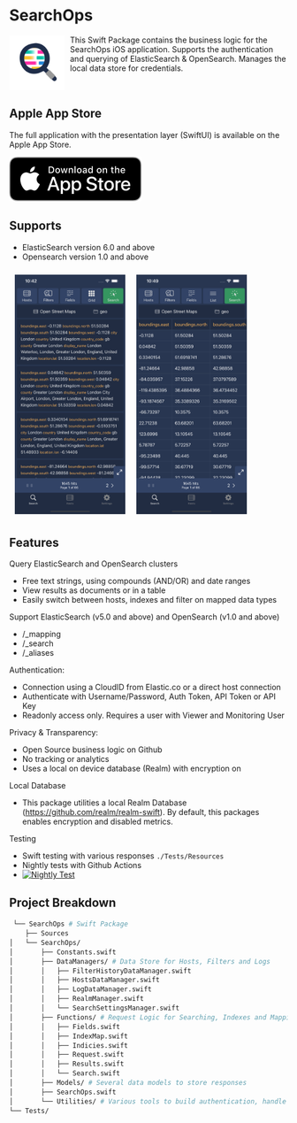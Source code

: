 # SearchOps

<img align="left" width=100 src="./Logo.png" style="padding-right:10px">

This Swift Package contains the business logic for the SearchOps iOS application. Supports the authentication and querying of ElasticSearch & OpenSearch. Manages the local data store for credentials.

<br clear="left"/>

## Apple App Store

The full application with the presentation layer (SwiftUI) is available on the Apple App Store.

[![Available on App Store](./AppStore.svg)](https://apps.apple.com/us/app/search-ops/id6453696339)

## Supports

- ElasticSearch version 6.0 and above
- Opensearch version 1.0 and above

<img align="left" width=200 src="./Screenshots/listview.png" style="padding:10px">
<img align="left" width=200 src="./Screenshots/tableview.png" style="padding:10px">

<br clear="left"/>

## Features

Query ElasticSearch and OpenSearch clusters
* Free text strings, using compounds (AND/OR) and date ranges 
* View results as documents or in a table
* Easily switch between hosts, indexes and filter on mapped data types

Support ElasticSearch (v5.0 and above) and OpenSearch (v1.0 and above)
* /_mapping
* /_search
* /_aliases

Authentication:
* Connection using a CloudID from Elastic.co or a direct host connection
* Authenticate with Username/Password, Auth Token, API Token or API Key
* Readonly access only. Requires a user with Viewer and Monitoring User

Privacy & Transparency:
* Open Source business logic on Github
* No tracking or analytics
* Uses a local on device database (Realm) with encryption on

Local Database
* This package utilities a local Realm Database (https://github.com/realm/realm-swift). By default, this packages enables encryption and disabled metrics.

Testing
* Swift testing with various responses `./Tests/Resources`
* Nightly tests with Github Actions
* [![Nightly Test](https://github.com/mccaffers/SearchOps/actions/workflows/swift.yml/badge.svg)](https://github.com/mccaffers/SearchOps/actions/workflows/swift.yml)

## Project Breakdown

```bash
 └── SearchOps # Swift Package   
    ├── Sources
│   └── SearchOps/
│       ├── Constants.swift
│       ├── DataManagers/ # Data Store for Hosts, Filters and Logs
│       │   ├── FilterHistoryDataManager.swift
│       │   ├── HostsDataManager.swift
│       │   ├── LogDataManager.swift
│       │   ├── RealmManager.swift
│       │   └── SearchSettingsManager.swift
│       ├── Functions/ # Request Logic for Searching, Indexes and Mapping
│       │   ├── Fields.swift
│       │   ├── IndexMap.swift
│       │   ├── Indicies.swift
│       │   ├── Request.swift
│       │   ├── Results.swift
│       │   └── Search.swift
│       ├── Models/ # Several data models to store responses
│       ├── SearchOps.swift
│       └── Utilities/ # Various tools to build authentication, handle dates and JSON
└── Tests/
```
